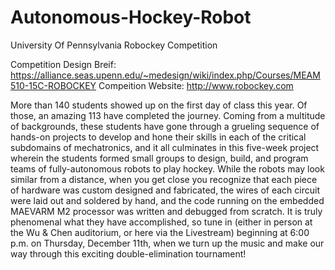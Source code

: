 # Autonomous-Hockey-Robot
University Of Pennsylvania Robockey Competition

Competition Design Breif:
https://alliance.seas.upenn.edu/~medesign/wiki/index.php/Courses/MEAM510-15C-ROBOCKEY
Compeition Website:
http://www.robockey.com

More than 140 students showed up on the first day of class this year. Of those, an amazing 113 have completed the journey. Coming from a multitude of backgrounds, these students have gone through a grueling sequence of hands-on projects to develop and hone their skills in each of the critical subdomains of mechatronics, and it all culminates in this five-week project wherein the students formed small groups to design, build, and program teams of fully-autonomous robots to play hockey. While the robots may look similar from a distance, when you get close you recognize that each piece of hardware was custom designed and fabricated, the wires of each circuit were laid out and soldered by hand, and the code running on the embedded MAEVARM M2 processor was written and debugged from scratch. It is truly phenomenal what they have accomplished, so tune in (either in person at the Wu & Chen auditorium, or here via the Livestream) beginning at 6:00 p.m. on Thursday, December 11th, when we turn up the music and make our way through this exciting double-elimination tournament! 
